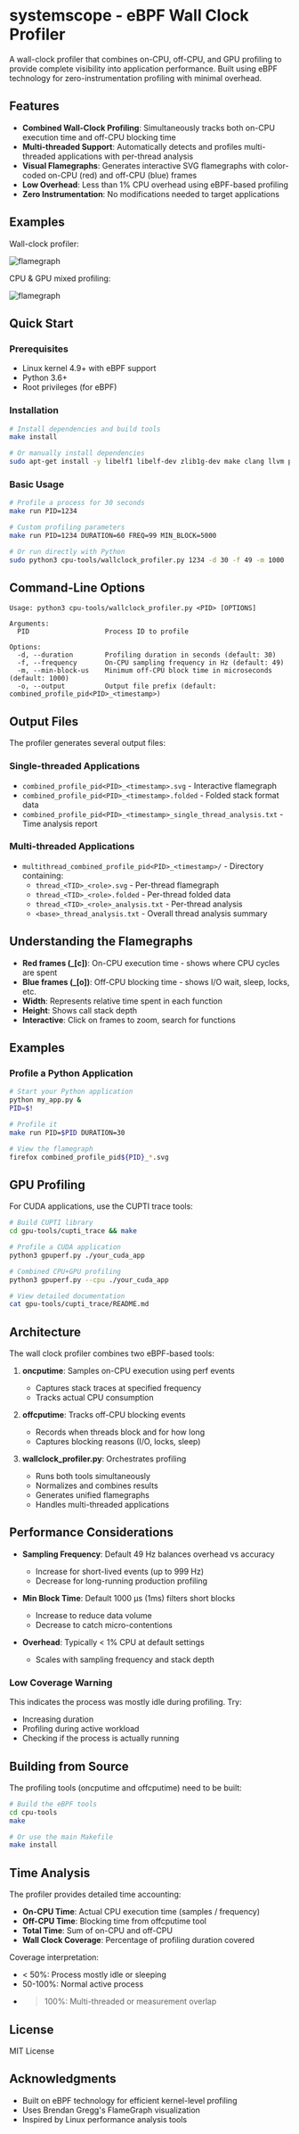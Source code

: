 # systemscope - eBPF Wall Clock Profiler

A wall-clock profiler that combines on-CPU, off-CPU, and GPU profiling to provide complete visibility into application performance. Built using eBPF technology for zero-instrumentation profiling with minimal overhead.

## Features

- **Combined Wall-Clock Profiling**: Simultaneously tracks both on-CPU execution time and off-CPU blocking time
- **Multi-threaded Support**: Automatically detects and profiles multi-threaded applications with per-thread analysis
- **Visual Flamegraphs**: Generates interactive SVG flamegraphs with color-coded on-CPU (red) and off-CPU (blue) frames
- **Low Overhead**: Less than 1% CPU overhead using eBPF-based profiling
- **Zero Instrumentation**: No modifications needed to target applications

## Examples

Wall-clock profiler:

![flamegraph](./cpu-tools/tests/example.svg)

CPU & GPU mixed profiling:

![flamegraph](./gpu-tools/test/merged_flamegraph.svg)

## Quick Start

### Prerequisites

- Linux kernel 4.9+ with eBPF support
- Python 3.6+
- Root privileges (for eBPF)

### Installation

```bash
# Install dependencies and build tools
make install

# Or manually install dependencies
sudo apt-get install -y libelf1 libelf-dev zlib1g-dev make clang llvm python3 git perl
```

### Basic Usage

```bash
# Profile a process for 30 seconds
make run PID=1234

# Custom profiling parameters
make run PID=1234 DURATION=60 FREQ=99 MIN_BLOCK=5000

# Or run directly with Python
sudo python3 cpu-tools/wallclock_profiler.py 1234 -d 30 -f 49 -m 1000
```

## Command-Line Options

```
Usage: python3 cpu-tools/wallclock_profiler.py <PID> [OPTIONS]

Arguments:
  PID                   Process ID to profile

Options:
  -d, --duration        Profiling duration in seconds (default: 30)
  -f, --frequency       On-CPU sampling frequency in Hz (default: 49)
  -m, --min-block-us    Minimum off-CPU block time in microseconds (default: 1000)
  -o, --output          Output file prefix (default: combined_profile_pid<PID>_<timestamp>)
```

## Output Files

The profiler generates several output files:

### Single-threaded Applications
- `combined_profile_pid<PID>_<timestamp>.svg` - Interactive flamegraph
- `combined_profile_pid<PID>_<timestamp>.folded` - Folded stack format data
- `combined_profile_pid<PID>_<timestamp>_single_thread_analysis.txt` - Time analysis report

### Multi-threaded Applications
- `multithread_combined_profile_pid<PID>_<timestamp>/` - Directory containing:
  - `thread_<TID>_<role>.svg` - Per-thread flamegraph
  - `thread_<TID>_<role>.folded` - Per-thread folded data
  - `thread_<TID>_<role>_analysis.txt` - Per-thread analysis
  - `<base>_thread_analysis.txt` - Overall thread analysis summary

## Understanding the Flamegraphs

- **Red frames (_[c])**: On-CPU execution time - shows where CPU cycles are spent
- **Blue frames (_[o])**: Off-CPU blocking time - shows I/O wait, sleep, locks, etc.
- **Width**: Represents relative time spent in each function
- **Height**: Shows call stack depth
- **Interactive**: Click on frames to zoom, search for functions

## Examples


### Profile a Python Application

```bash
# Start your Python application
python my_app.py &
PID=$!

# Profile it
make run PID=$PID DURATION=30

# View the flamegraph
firefox combined_profile_pid${PID}_*.svg
```


## GPU Profiling

For CUDA applications, use the CUPTI trace tools:

```bash
# Build CUPTI library
cd gpu-tools/cupti_trace && make

# Profile a CUDA application
python3 gpuperf.py ./your_cuda_app

# Combined CPU+GPU profiling
python3 gpuperf.py --cpu ./your_cuda_app

# View detailed documentation
cat gpu-tools/cupti_trace/README.md
```


## Architecture

The wall clock profiler combines two eBPF-based tools:

1. **oncputime**: Samples on-CPU execution using perf events
   - Captures stack traces at specified frequency
   - Tracks actual CPU consumption

2. **offcputime**: Tracks off-CPU blocking events
   - Records when threads block and for how long
   - Captures blocking reasons (I/O, locks, sleep)

3. **wallclock_profiler.py**: Orchestrates profiling
   - Runs both tools simultaneously
   - Normalizes and combines results
   - Generates unified flamegraphs
   - Handles multi-threaded applications

## Performance Considerations

- **Sampling Frequency**: Default 49 Hz balances overhead vs accuracy
  - Increase for short-lived events (up to 999 Hz)
  - Decrease for long-running production profiling

- **Min Block Time**: Default 1000 μs (1ms) filters short blocks
  - Increase to reduce data volume
  - Decrease to catch micro-contentions

- **Overhead**: Typically < 1% CPU at default settings
  - Scales with sampling frequency and stack depth


### Low Coverage Warning
This indicates the process was mostly idle during profiling. Try:
- Increasing duration
- Profiling during active workload
- Checking if the process is actually running

## Building from Source

The profiling tools (oncputime and offcputime) need to be built:

```bash
# Build the eBPF tools
cd cpu-tools
make

# Or use the main Makefile
make install
```

## Time Analysis

The profiler provides detailed time accounting:

- **On-CPU Time**: Actual CPU execution time (samples / frequency)
- **Off-CPU Time**: Blocking time from offcputime tool
- **Total Time**: Sum of on-CPU and off-CPU
- **Wall Clock Coverage**: Percentage of profiling duration covered

Coverage interpretation:
- < 50%: Process mostly idle or sleeping
- 50-100%: Normal active process
- > 100%: Multi-threaded or measurement overlap

## License

MIT License

## Acknowledgments

- Built on eBPF technology for efficient kernel-level profiling
- Uses Brendan Gregg's FlameGraph visualization
- Inspired by Linux performance analysis tools